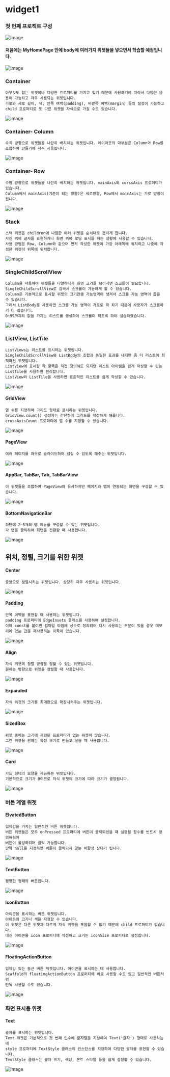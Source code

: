 # widget1

### 첫 번째 프로젝트 구성

![image](https://user-images.githubusercontent.com/58906858/209752405-c36e13b4-95db-4cec-86fd-550964e6e56d.png)

#### 처음에는 MyHomePage 안에 body에 여러가지 위젯들을 넣으면서 학습할 예정입니다.

![image](https://user-images.githubusercontent.com/58906858/209752709-cce172c2-c8c6-4c6b-8287-864469369074.png)


### Container 

```
아무것도 없는 위젯이나 다양한 프로퍼티를 가지고 있기 때문에 사용하기에 따라서 다양한 응용이 가능하고 자주 사용되는 위젯입니다.
가로와 세로 길이, 색, 안쪽 여백(padding), 바깥쪽 여백(margin) 등의 설정이 가능하고 child 프로퍼티로 또 다른 위젯을 자식으로 가질 수도 있습니다.
```

![image](https://user-images.githubusercontent.com/58906858/209753144-c50ea46f-0856-421d-8335-3983e30817b5.png)

### Container- Column

```
수직 방향으로 위젯들을 나란히 배치하는 위젯입니다. 레이아웃의 대부분은 Column와 Row를 조합하여 만들기에 자주 사용됩니다.
```
![image](https://user-images.githubusercontent.com/58906858/209753826-40cb9142-bcc3-47b4-a1fc-b1aff2d4f190.png)

### Container- Row

```
수평 방향으로 위젯들을 나란히 배치하는 위젯입니다. mainAxis와 corssAxis 프로퍼티가 있습니다.
Column에서 mainAxis(기준이 되는 방향)은 세로방향, Row에서 mainAxis는 가로 방향이 됩니다.
```
![image](https://user-images.githubusercontent.com/58906858/209754397-fe4a25dc-5c8a-4835-8dd9-bfb3567126a5.png)

### Stack

```
스택 위젯은 children에 나열한 여러 위젯을 순서대로 겹치게 합니다. 
사진 위에 글자를 표현하거나 화면 위에 로딩 표시를 하는 상황에 사용할 수 있습니다.
사용 방법은 Row, Column와 같으며 먼저 작성한 위젯이 가장 아래쪽에 위치하고 나중에 작성한 위젯이 위쪽에 위치합니다.
```
![image](https://user-images.githubusercontent.com/58906858/209897869-46c2c066-ebfe-4d6f-a336-b556ea611071.png)

### SingleChildScrollView

```
Column을 사용하여 위젯들을 나열하다가 화면 크기를 넘어서면 스크롤이 필요합니다.
SingleChildScrollView로 감싸서 스크롤이 가능하게 할 수 있습니다.
Column은 기본적으로 표시할 위젯의 크기만큼 가능영역이 생겨서 스크롤 가능 영역이 좁을 수 있습니다.
그래서 ListBody를 사용하면 스크롤 가능 영역이 가로로 꽉 차기 때문에 사용자가 스크롤하기 더 쉽습니다.
0~99까지의 값을 가지는 리스트를 생성하여 스크롤이 되도록 하여 실습하였습니다.
```
![image](https://user-images.githubusercontent.com/58906858/209899331-7b1838fa-1589-402d-a6c2-8d8a6b159247.png)

### ListView, ListTile

```
ListViews는 리스트를 표시하는 위젯입니다.
SingleChildScrollView와 ListBody의 조합과 동일한 효과를 내지만 좀 더 리스트에 최적화된 위젯입니다.
ListView에 표시할 각 항목은 직접 정의해도 되지만 리스트 아이템을 쉽게 작성할 수 있는 ListTile을 사용하면 편리합니다.
ListView와 ListTile을 사용하면 표준적인 리스트를 쉽게 작성할 수 있습니다.
```
![image](https://user-images.githubusercontent.com/58906858/209900734-974afacc-9df9-4135-9387-3a42a9af4695.png)

#### GridView

```
열 수를 지정하여 그리드 형태로 표시하는 위젯입니다.
GridView.count() 생성자는 간단하게 그리드를 작성하게 해줍니다.
crossAxisCount 프로퍼티에 열 수를 지정할 수 있습니다.
```
![image](https://user-images.githubusercontent.com/58906858/209901017-81db7bf9-6620-41cd-94cb-3ff50e9c6bd5.png)

#### PageView
```
여러 페이지를 좌우로 슬라이드하여 넘길 수 있도록 해주는 위젯입니다.
```
![image](https://user-images.githubusercontent.com/58906858/209901256-aeb379df-14a3-4d2a-9470-35d2ac4d6dfe.png)

#### AppBar, TabBar, Tab, TabBarView

```
이 위젯들을 조합하여 PageView와 유사하지만 페이지와 탭이 연동되는 화면을 구성할 수 있습니다.
```
![image](https://user-images.githubusercontent.com/58906858/209902848-6ef3479a-8f6a-4a00-b9d4-e636a418c7ca.png)

#### BottomNavigationBar
```
하단에 2~5개의 탭 메뉴를 구성할 수 있는 위젯입니다.
각 탭을 클릭하여 화면을 전환할 때 사용합니다.
```
![image](https://user-images.githubusercontent.com/58906858/209903354-76810b4c-0637-4a2f-a8d7-adeb77f77901.png)

## 위치, 정렬, 크기를 위한 위젯

#### Center
```
중앙으로 정렬시키는 위젯입니다. 상당히 자주 사용하는 위젯입니다.
```
![image](https://user-images.githubusercontent.com/58906858/209903565-bed921aa-0b47-4b2c-a44e-7db93cd367ab.png)

#### Padding

```
안쪽 여백을 표현할 때 사용하는 위젯입니다.
padding 프로퍼티에 EdgeInsets 클래스를 사용하여 설정합니다.
이때 const를 붙이면 컴파일 타임에 상수로 정의되어 다시 사용되는 부분이 있을 경우 메모리에 있는 값을 재사용하는 이득이 있습니다.
```
![image](https://user-images.githubusercontent.com/58906858/209903978-b4b78f63-c5fa-492a-91bc-4dc956df4880.png)

#### Align

```
자식 위젯의 정렬 방향을 정할 수 있는 위젯입니다.
원하는 방향으로 위젯을 정렬할 때 사용합니다.
```
![image](https://user-images.githubusercontent.com/58906858/209904185-2e160dfc-7cd0-4264-bdb9-97928ec05c54.png)

#### Expanded

```
자식 위젯의 크기를 최대한으로 확장시켜주는 위젯입니다.
```
![image](https://user-images.githubusercontent.com/58906858/209904396-7ce5a700-f9aa-418f-a22a-ccd5acdf5e90.png)

#### SizedBox

```
위젯 중에는 크기에 관련된 프로퍼티가 없는 위젯이 많습니다.
그런 위젯을 원하는 특정 크기로 만들고 싶을 때 사용합니다.
```
![image](https://user-images.githubusercontent.com/58906858/209904558-4cf5f2dc-fd0f-460d-8091-0c1187efc219.png)

#### Card

```
카드 형태의 모양을 제공하는 위젯입니다.
기본적으로 크기가 0이므로 자식 위젯의 크기에 따라 크기가 결정됩니다.
```
![image](https://user-images.githubusercontent.com/58906858/209904719-7061cde0-b6ce-4a4d-b31c-bd378f5cdcb1.png)

### 버튼 계열 위젯

#### ElvatedButton

```
입체감을 가지는 일반적인 버튼 위젯입니다.
버튼 위젯들은 모두 onPressed 프로퍼티에 버튼이 클릭되었을 때 실행될 함수를 반드시 정의해줘야
버튼이 활성화되며 클릭 가능합니다.
만약 null을 지정하면 버튼이 클릭되지 않는 비활성 상태가 됩니다.
```
![image](https://user-images.githubusercontent.com/58906858/210037748-30b3a901-8142-4f97-bea9-99352cbde33a.png)

#### TextButton

```
평평한 형태의 버튼입니다.
```
![image](https://user-images.githubusercontent.com/58906858/210037834-cc1f74a9-dbe8-4acc-afbc-b733737fcc36.png)

#### IconButton

```
아이콘을 표시하는 버튼 위젯입니다.
아이콘의 크기나 색을 지정할 수 있습니다.
이 위젯은 다른 위젯과 다르게 자식 위젯을 포함할 수 없기 때문에 child 프로퍼티가 없습니다.
대신 아이콘을 icon 프로퍼티에 작성하고 크기는 iconSize 프로퍼티로 설정합니다.
```
![image](https://user-images.githubusercontent.com/58906858/210038008-b201cab8-030d-4c86-ba7f-b3c45f1ec772.png)

#### FloatingActionButton
```
입체감 있는 둥근 버튼 위젯입니다. 아이콘을 표시하는 데 사용합니다.
Scaffold의 floatingActionButton 프로퍼티에 바로 사용할 수도 있고 일반적인 버튼처럼
단독 사용할 수도 있습니다.
```
![image](https://user-images.githubusercontent.com/58906858/210038154-9ded6d8e-7666-42ba-9cc6-0a2ef7900ddb.png)

### 화면 표시용 위젯

#### Text
```
글자를 표시하는 위젯입니다.
Text 위젯은 기본적으로 첫 번째 인수에 문자열을 지정하여 Text('글자') 형태로 사용하는 데
style 프로퍼티에 TextStyle 클래스의 인스턴스를 지정하여 다양한 글자를 표현할 수 있습니다.
TextStyle 클래스는 글자 크기, 색상, 폰트 스타일 등을 쉽게 설정할 수 있습니다.
```
![image](https://user-images.githubusercontent.com/58906858/210038378-7ab5d685-c168-4802-9d3e-e73c560ebba3.png)

